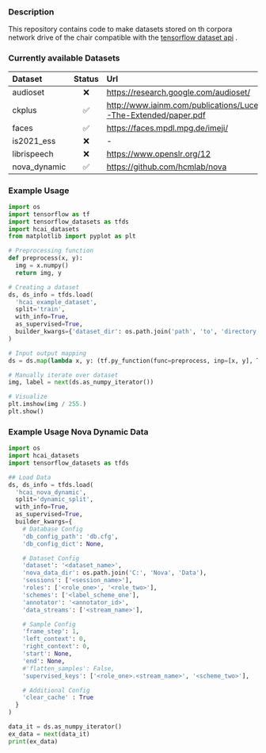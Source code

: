 ### Description
This repository contains code to make datasets stored on th corpora network drive of the chair compatible with the [tensorflow dataset api](https://www.tensorflow.org/api_docs/python/tf/data/Dataset) .

### Currently available Datasets

| Dataset       | Status        | Url  |
| :------------- |:-------------:| :-----|
| audioset      | ❌              | https://research.google.com/audioset/ |
| ckplus        | ✅             | http://www.iainm.com/publications/Lucey2010-The-Extended/paper.pdf |
| faces         | ✅             |    https://faces.mpdl.mpg.de/imeji/ |
| is2021_ess    | ❌             |    -|
| librispeech   | ❌              |    https://www.openslr.org/12 |
| nova_dynamic   | ✅              |    https://github.com/hcmlab/nova |


### Example Usage

```python
import os
import tensorflow as tf
import tensorflow_datasets as tfds
import hcai_datasets
from matplotlib import pyplot as plt

# Preprocessing function
def preprocess(x, y):
  img = x.numpy()
  return img, y

# Creating a dataset
ds, ds_info = tfds.load(
  'hcai_example_dataset',
  split='train',
  with_info=True,
  as_supervised=True,
  builder_kwargs={'dataset_dir': os.path.join('path', 'to', 'directory')}
)

# Input output mapping
ds = ds.map(lambda x, y: (tf.py_function(func=preprocess, inp=[x, y], Tout=[tf.float32, tf.int64])))

# Manually iterate over dataset
img, label = next(ds.as_numpy_iterator())

# Visualize
plt.imshow(img / 255.)
plt.show()
```

### Example Usage Nova Dynamic Data
```python
import os
import hcai_datasets
import tensorflow_datasets as tfds

## Load Data
ds, ds_info = tfds.load(
  'hcai_nova_dynamic',
  split='dynamic_split',
  with_info=True,
  as_supervised=True,
  builder_kwargs={
    # Database Config
    'db_config_path': 'db.cfg',
    'db_config_dict': None,

    # Dataset Config
    'dataset': '<dataset_name>',
    'nova_data_dir': os.path.join('C:', 'Nova', 'Data'),
    'sessions': ['<session_name>'],
    'roles': ['<role_one>', '<role_two>'],
    'schemes': ['<label_scheme_one'],
    'annotator': '<annotator_id>',
    'data_streams': ['<stream_name>'],

    # Sample Config
    'frame_step': 1,
    'left_context': 0,
    'right_context': 0,
    'start': None,
    'end': None,
    #'flatten_samples': False, 
    'supervised_keys': ['<role_one>.<stream_name>', '<scheme_two>'],

    # Additional Config
    'clear_cache' : True
  }
)

data_it = ds.as_numpy_iterator()
ex_data = next(data_it)
print(ex_data)
```